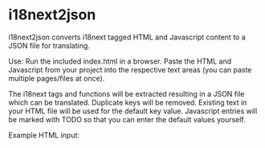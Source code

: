 i18next2json
============

i18next2json converts i18next tagged HTML and Javascript content to a JSON file for translating.

Use: Run the included index.html in a browser.  Paste the HTML and Javascript from your project into the respective text areas (you can paste multiple pages/files at once).

The i18next tags and functions will be extracted resulting in a JSON file which can be translated.  Duplicate keys will be removed.  Existing text in your HTML file will be used for the default key value.  Javascript entries will be marked with TODO so that you can enter the default values yourself.

Example HTML input:

<!DOCTYPE html>
<html>
  <head>
    <script type="text/javascript" src="[PATH]/jquery.js" /> // optional
    <script type="text/javascript" src="[PATH]/i18next.js" />
  </head>
  <body>
    <ul class="nav">
      <li><a href="#" data-i18n="nav.home">Home</a></li>
      <li><a href="#" data-i18n="nav.page1">Page 1</a></li>
      <li><a href="#" data-i18n="nav.page2">Page 2</a></li>
    </ul>
  </body>
</html>

Example JS input:

var appName = i18n.t("app.name");
var appVersion = i18n.t("app.version");

Example Output:

{
    "app": {
      "name": "TODO",
      "version": "TODO"
    },
    "nav": {
      "home": "Home",
      "page1": "Page 1",
      "page2": "Page 2"
    }
}